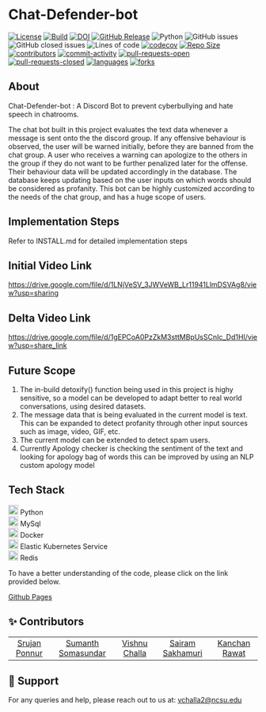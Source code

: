 # Chat-Defender-bot
[![License](https://img.shields.io/badge/License-BSD_2--Clause-orange.svg)](https://opensource.org/licenses/BSD-2-Clause)
[![Build](https://github.com/vishnuchalla/chat-defender-bot/actions/workflows/python-app.yml/badge.svg)](https://github.com/vishnuchalla/chat-defender-bot/actions)
[![DOI](https://zenodo.org/badge/DOI/10.5281/zenodo.7397352.svg)](https://doi.org/10.5281/zenodo.7397352)
[![GitHub Release](https://img.shields.io/github/release/vishnuchalla/chat-defender-bot)](https://github.com/vishnuchalla/chat-defender-bot/releases/)
![Python](https://img.shields.io/badge/python-v3.8+-yellow.svg)
![GitHub issues](https://img.shields.io/github/issues/vishnuchalla/chat-defender-bot)
![GitHub closed issues](https://img.shields.io/github/issues-closed/vishnuchalla/chat-defender-bot)
![Lines of code](https://img.shields.io/tokei/lines/github/vishnuchalla/chat-defender-bot)
[![codecov](https://codecov.io/gh/vishnuchalla/chat-defender-bot/branch/main/graph/badge.svg?token=h4F94IJMzj)](https://codecov.io/gh/vishnuchalla/chat-defender-bot)
[![Repo Size](https://img.shields.io/github/repo-size/vishnuchalla/chat-defender-bot?color=brightgreen)](https://github.com/vishnuchalla/chat-defender-bot.git)
[![contributors](https://img.shields.io/github/contributors/vishnuchalla/chat-defender-bot)](https://github.com/vishnuchalla/chat-defender-bot/graphs/contributors)
[![commit-activity](https://img.shields.io/github/commit-activity/w/vishnuchalla/chat-defender-bot?color=blue)](https://github.com/vishnuchalla/chat-defender-bot/graphs/commit-activity)
[![pull-requests-open](https://img.shields.io/github/issues-pr/vishnuchalla/chat-defender-bot?color=yellow)](https://github.com/vishnuchalla/chat-defender-bot/pulls)
[![pull-requests-closed](https://img.shields.io/github/issues-pr-closed/vamsitadikonda/chat-defender-bot?color=green)](https://github.com/vamsitadikonda/chat-defender-botpulls?q=is%3Apr+is%3Aclosed)
[![languages](https://img.shields.io/github/languages/count/vamsitadikonda/chat-defender-bot)](https://github.com/vamsitadikonda/chat-defender-bot)
[![forks](https://img.shields.io/github/forks/vamsitadikonda/chat-defender-bot?style=social)](https://github.com/vamsitadikonda/chat-defender-bot/network/members)

## About
Chat-Defender-bot : A Discord Bot to prevent cyberbullying and hate speech in chatrooms.

The chat bot built in this project evaluates the text data whenever a message is sent onto the the discord group. If any offensive behaviour is observed, the user will be warned initially, before they are banned from the chat group. A user who receives a warning can apologize to the others in the group if they do not want to be further penalized later for the offense. Their behaviour data will be updated accordingly in the database. The database keeps updating based on the user inputs on which words should be considered as profanity. This bot can be highly customized according to the needs of the chat group, and has a huge scope of users.


## Implementation Steps
Refer to INSTALL.md for detailed implementation steps
## Initial Video Link
https://drive.google.com/file/d/1LNjVeSV_3JWVeWB_Lr11941LlmDSVAg8/view?usp=sharing
## Delta Video Link
https://drive.google.com/file/d/1gEPCoA0PzZkM3sttMBpUsSCnIc_Dd1HI/view?usp=share_link
## Future Scope
1) The in-build detoxify() function  being used in this project is highy sensitive, so a model can be developed to adapt better to real world conversations, using desired datasets.
2) The message data that is being evaluated in the current model is text. This can be expanded to detect profanity through other input sources such as image, video, GIF, etc.
3) The current model can be extended to detect spam users.
4) Currently Apology checker is checking the sentiment of the text and looking for apology bag of words this can be improved by using an NLP custom apology model

## Tech Stack
<img src="https://drive.google.com/uc?export=view&id=1jREu_hnGJ1gxv6hx2KMmM1zzHc8Yhvdh" alt="python" width="20" height="20"/> Python </br>
<img src="https://drive.google.com/uc?export=view&id=1Jnn5fThJOy1WMnlQcDyOHMdt2dB8imws" alt="MySql" width="20" height="20"/> MySql </br>
<img src="https://drive.google.com/uc?export=view&id=17444V8CAig18_kQ9gQHY1ZX1JXObFMoz" alt="Docker" width="20" height="20"/> Docker </br>
<img src="https://drive.google.com/file/d/1MrbhzRxRW72kZ0imr15_q14M3VA50sn8/view?usp=sharing" alt="Kubernetes" width="20" height="20"/> Elastic Kubernetes Service </br>
<img src="https://github.com/Spartee/redis-vector-search/blob/master/app/vecsim_app/data/redis-logo.png?raw=true" alt="Redis" width="20" height="20"> Redis </br>

To have a better understanding of the code, please click on the link provided below.

[Github Pages](https://sumanthbsundar.github.io/discord_chat_bot_doc/)

:sparkles: Contributors
---

<table>
  <tr>
    <td align="center"><a href="https://www.linkedin.com/in/srujanponnur">Srujan Ponnur</a></td>
    <td align="center"><a href="https://www.linkedin.com/in/sumanth-somasundar">Sumanth Somasundar</a></td>
    <td align="center"><a href="https://www.linkedin.com/in/vishnuchalla/">Vishnu Challa</a></td>
    <td align="center"><a href="https://www.linkedin.com/in/svnsairam/">Sairam Sakhamuri</a></td>
    <td align="center"><a href="https://www.linkedin.com/in/kanchan-rawat-793753a2/">Kanchan Rawat</a></td>
  </tr>
</table>

:email: Support
---

For any queries and help, please reach out to us at: vchalla2@ncsu.edu

